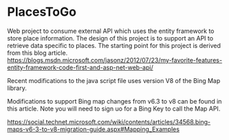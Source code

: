 # PlacesToGo
Web project to consume external API which uses the entity framework to store place information.  The design of this project is to support an API to retrieve data specific to places.
The starting point for this project is derived from this blog article. https://blogs.msdn.microsoft.com/jasonz/2012/07/23/my-favorite-features-entity-framework-code-first-and-asp-net-web-api/
 
Recent modifications to the java script file uses version V8 of the Bing Map library.

Modifications to support Bing map changes from v6.3 to v8 can be found in this article. Note you will need to sign uo for a Bing Key to call the Map API.

https://social.technet.microsoft.com/wiki/contents/articles/34568.bing-maps-v6-3-to-v8-migration-guide.aspx#Mapping_Examples
